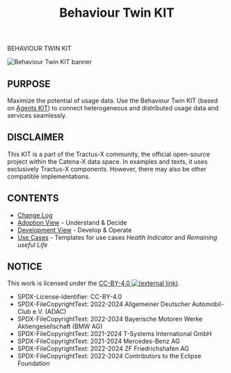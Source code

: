 ﻿---
id: overview
title: Behaviour Twin KIT
hide_title: true
description: Behaviour Twin KIT
---

<div style={{fontSize:60, color:'rgb(255,166,1)', marginBottom:8, marginTop:0, paddingTop:0}}>BEHAVIOUR TWIN KIT</div>

![Behaviour Twin KIT banner](@site/static/img/kits/behavior-twin/behavior-twin-kit-logo.svg)

## PURPOSE

Maximize the potential of usage data. Use the Behaviour Twin KIT (based on [Agents KIT](../knowledge-agents/adoption-view/intro)) to connect heterogeneous and distributed usage data and services seamlessly.

## DISCLAIMER

This KIT is a part of the Tractus-X community, the official open-source project within the Catena-X data space. In examples and texts, it uses exclusively Tractus-X components. However, there may also be other compatible implementations.

## CONTENTS

- [Change Log](./changelog)
- [Adoption View](adoption-view/overview) - Understand & Decide
- [Development View](development-view/overview) - Develop & Operate
- [Use Cases](use-cases/overview) - Templates for use cases *Health Indicator* and *Remaining useful Life*

## NOTICE

This work is licensed under the [CC-BY-4.0 ![(external link)](./assets/external-link.svg)](https://creativecommons.org/licenses/by/4.0/legalcode).

- SPDX-License-Identifier: CC-BY-4.0
- SPDX-FileCopyrightText: 2022-2024 Allgemeiner Deutscher Automobil-Club e.V. (ADAC)
- SPDX-FileCopyrightText: 2022-2024 Bayerische Motoren Werke Aktiengesellschaft (BMW AG)
- SPDX-FileCopyrightText: 2021-2024 T-Systems International GmbH
- SPDX-FileCopyrightText: 2021-2024 Mercedes-Benz AG
- SPDX-FileCopyrightText: 2022-2024 ZF Friedrichshafen AG
- SPDX-FileCopyrightText: 2022-2024 Contributors to the Eclipse Foundation
